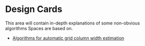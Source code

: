 # Design Cards

This area will contain in-depth explanations of some non-obvious algorithms Spaces are based on.

- [Algorithms for automatic grid column width estimation](grid-autofit.md)
  

